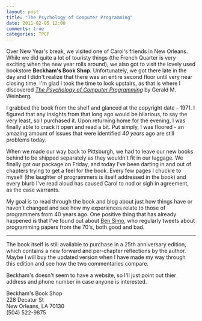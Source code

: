 ```yaml
---
layout: post
title: "The Psychology of Computer Programming"
date: 2011-02-05 12:00
comments: true
categories: TPCP
---
```

Over New Year's break, we visited one of Carol's friends in New
Orleans. While we did quite a lot of touristy things (the French
Quarter is very exciting when the new year rolls around), we also got
to visit the lovely used bookstore **Beckham's Book
Shop**. Unfortunately, we got there late in the day and I didn't
realize that there was an entire second floor until very near closing
time. I'm glad I took the time to look upstairs, as that is where I
discovered [_The Psychology of Computer Programming_][1] by Gerald
M. Weinberg.

<!--more-->

I grabbed the book from the shelf and glanced at the copyright date -
1971. I figured that any insights from that long ago would be
hilarious, to say the very least, so I purchased it. Upon returning
home for the evening, I was finally able to crack it open and read a
bit. Put simply, I was floored - an amazing amount of issues that were
identified _40 years_ ago are still problems today.

When we made our way back to Pittsburgh, we had to leave our new books
behind to be shipped separately as they wouldn't fit in our
luggage. We finally got our package on Friday, and today I've been
darting in and out of chapters trying to get a feel for the
book. Every few pages I chuckle to myself (the laughter of programmers
is itself addressed in the book) and every blurb I've read aloud has
caused Carol to nod or sigh in agreement, as the case warrants.

My goal is to read through the book and blog about just how things
have or haven't changed and see how my experiences relate to those of
programmers from 40 years ago. One positive thing that has already
happened is that I've found out about [Ben Simo][2], who regularly
tweets about programming papers from the 70's, both good and bad.

------

The book itself is still available to purchase in a 25th anniversary
edition, which contains a new forward and per-chapter reflections by
the author. Maybe I will buy the updated version when I have made my
way through this edition and see how the two commentaries compare.

Beckham's doesn't seem to have a website, so I'll just point out thier
address and phone number in case anyone is interested.

Beckham's Book Shop  
228 Decatur St  
New Orleans, LA 70130  
(504) 522-9875

[1]:http://www.geraldmweinberg.com/Site/Programming_Psychology.html
[2]:http://bensimo.qualityfrog.com/
